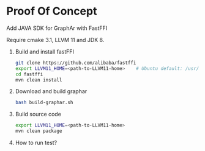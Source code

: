 # Proof Of Concept 
Add JAVA SDK for GraphAr with FastFFI

Require cmake 3.1, LLVM 11 and JDK 8.

1. Build and install fastFFI

    ```sh
    git clone https://github.com/alibaba/fastffi
    export LLVM11_HOME=<path-to-LLVM11-home>    # Ubuntu default: /usr/lib/llvm-11
    cd fastffi
    mvn clean install
    ```

2. Download and build graphar

    ```sh
    bash build-graphar.sh
    ```

3. Build source code

    ```sh
    export LLVM11_HOME=<path-to-LLVM11-home>
    mvn clean package
    ```
    
4. How to run test?
